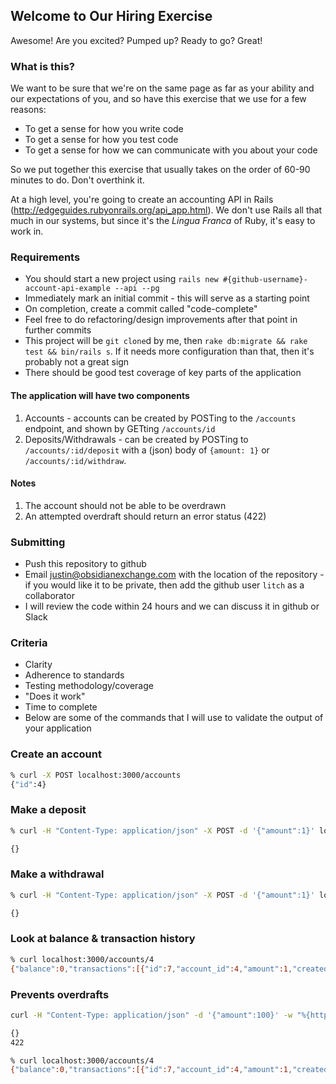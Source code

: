 ## Welcome to Our Hiring Exercise

Awesome!  Are you excited?  Pumped up?  Ready to go?  Great!

### What is this?

We want to be sure that we're on the same page as far as your ability and our expectations of you, and so have this exercise that we use for a few reasons:

- To get a sense for how you write code
- To get a sense for how you test code
- To get a sense for how we can communicate with you about your code

So we put together this exercise that usually takes on the order of 60-90 minutes to do.  Don't overthink it.

At a high level, you're going to create an accounting API in Rails (http://edgeguides.rubyonrails.org/api_app.html).  We don't use Rails all that much in our systems, but since it's the _Lingua Franca_ of Ruby, it's easy to work in.

### Requirements

- You should start a new project using `rails new #{github-username}-account-api-example --api --pg`
- Immediately mark an initial commit - this will serve as a starting point
- On completion, create a commit called "code-complete"
- Feel free to do refactoring/design improvements after that point in further commits
- This project will be `git clone`d by me, then `rake db:migrate && rake test && bin/rails s`.  If it needs more configuration than that, then it's probably not a great sign
- There should be good test coverage of key parts of the application

#### The application will have two components

1. Accounts - accounts can be created by POSTing to the `/accounts` endpoint, and shown by GETting `/accounts/id`
1. Deposits/Withdrawals - can be created by POSTing to `/accounts/:id/deposit` with a (json) body of `{amount: 1}` or `/accounts/:id/withdraw`.

#### Notes

1. The account should not be able to be overdrawn
1. An attempted overdraft should return an error status (422)

### Submitting

- Push this repository to github
- Email justin@obsidianexchange.com with the location of the repository - if you would like it to be private, then add the github user `litch` as a collaborator
- I will review the code within 24 hours and we can discuss it in github or Slack

### Criteria

- Clarity
- Adherence to standards
- Testing methodology/coverage
- "Does it work"
- Time to complete
- Below are some of the commands that I will use to validate the output of your application

### Create an account

```bash
% curl -X POST localhost:3000/accounts
{"id":4}
```

### Make a deposit

```bash
% curl -H "Content-Type: application/json" -X POST -d '{"amount":1}' localhost:3000/accounts/4/deposit

{}
```

### Make a withdrawal

```bash
% curl -H "Content-Type: application/json" -X POST -d '{"amount":1}' localhost:3000/accounts/4/withdraw

{}  
``` 

### Look at balance & transaction history

```bash
% curl localhost:3000/accounts/4
{"balance":0,"transactions":[{"id":7,"account_id":4,"amount":1,"created_at":"2017-06-23T15:02:21.336Z","updated_at":"2017-06-23T15:02:21.336Z"},{"id":8,"account_id":4,"amount":-1,"created_at":"2017-06-23T15:02:25.561Z","updated_at":"2017-06-23T15:02:25.561Z"}]}
```                              

### Prevents overdrafts

```bash
curl -H "Content-Type: application/json" -d '{"amount":100}' -w "%{http_code}" localhost:3000/accounts/4/withdraw

{}
422

% curl localhost:3000/accounts/4
{"balance":0,"transactions":[{"id":7,"account_id":4,"amount":1,"created_at":"2017-06-23T15:02:21.336Z","updated_at":"2017-06-23T15:02:21.336Z"},{"id":8,"account_id":4,"amount":-1,"created_at":"2017-06-23T15:02:25.561Z","updated_at":"2017-06-23T15:02:25.561Z"}]}                              
```
